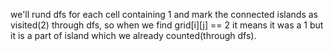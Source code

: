 we'll rund dfs for each cell containing 1 and mark the connected islands as visited(2) through dfs, so when we find grid[i][j] == 2 it means it was a 1 but it is a part of island which we already counted(through dfs).